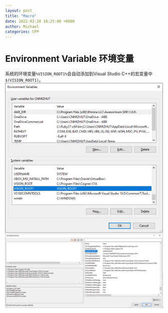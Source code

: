 ```yaml
---
layout: post
title: "Macro"
date: 2022-02-28 18:25:00 +0800
author: Michael
categories: CPP
---
```


# Environment Variable 环境变量
系统的环境变量`%VISION_ROOT1%`会自动添加到Visual Studio C++的宏变量中`$(VISION_ROOT1)`。  
![日志文件夹](/assets/cpp/EnvironmentVariable.png)  
![日志文件夹](/assets/cpp/EnvironmentVariableMacro.png)  

